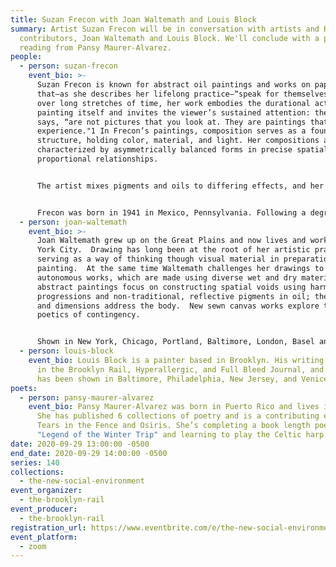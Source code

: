 ```yaml
---
title: Suzan Frecon with Joan Waltemath and Louis Block
summary: Artist Suzan Frecon will be in conversation with artists and Rail
  contributors, Joan Waltemath and Louis Block. We'll conclude with a poetry
  reading from Pansy Maurer-Alvarez.
people:
  - person: suzan-frecon
    event_bio: >-
      Suzan Frecon is known for abstract oil paintings and works on paper
      that—as she describes her lifelong practice—“speak for themselves.” Made
      over long stretches of time, her work embodies the durational activity of
      painting itself and invites the viewer’s sustained attention: these, she
      says, “are not pictures that you look at. They are paintings that you
      experience."1 In Frecon’s paintings, composition serves as a foundational
      structure, holding color, material, and light. Her compositions are
      characterized by asymmetrically balanced forms in precise spatial and
      proportional relationships. 


      The artist mixes pigments and oils to differing effects, and her almost tactile use of color and contrasting matte and shiny surfaces heightens the visual experience of her work. Colors and surfaces vary in terms of density and reflectivity, and areas in the compositions frequently shift between dark and light. Figure can become ground and ground can become figure, or as the artist prefers to define it, full and empty space.


      Frecon was born in 1941 in Mexico, Pennsylvania. Following a degree in fine arts from Pennsylvania State University in 1963, she spent three years at the École nationale supérieure des Beaux-Arts in Paris and studied paintings in museums throughout Europe.
  - person: joan-waltemath
    event_bio: >-
      Joan Waltemath grew up on the Great Plains and now lives and works in New
      York City.  Drawing has long been at the root of her artistic practice,
      serving as a way of thinking though visual material in preparation for
      painting.  At the same time Waltemath challenges her drawings to be
      autonomous works, which are made using diverse wet and dry materials.  Her
      abstract paintings focus on constructing spatial voids using harmonic
      progressions and non-traditional, reflective pigments in oil; their scale
      and dimensions address the body.  New sewn canvas works explore the
      poetics of contingency. 


      Shown in New York, Chicago, Portland, Baltimore, London, Basel and Cologne, her work is in the collections of the Museum of Modern Art, the National Gallery of Art, the Hammer Museum and the Harvard University Art Museum, among others.  She has written extensively on art and served as editor-at-large of the Brooklyn Rail since 2001. She taught at the IS Chanin School of Architecture of the Cooper Union from 1997 to 2010 and Princeton University often between 2000-9. She is currently the Director of MICA’s LeRoy E. Hoffberger School of Painting.
  - person: louis-block
    event_bio: Louis Block is a painter based in Brooklyn. His writing has appeared
      in the Brooklyn Rail, Hyperallergic, and Full Bleed Journal, and his work
      has been shown in Baltimore, Philadelphia, New Jersey, and Venice.
poets:
  - person: pansy-maurer-alvarez
    event_bio: Pansy Maurer-Alvarez was born in Puerto Rico and lives in Strasbourg.
      She has published 6 collections of poetry and is a contributing editor to
      Tears in the Fence and Osiris. She’s completing a book length poem,
      "Legend of the Winter Trip" and learning to play the Celtic harp.
date: 2020-09-29 13:00:00 -0500
end_date: 2020-09-29 14:00:00 -0500
series: 140
collections:
  - the-new-social-environment
event_organizer:
  - the-brooklyn-rail
event_producer:
  - the-brooklyn-rail
registration_url: https://www.eventbrite.com/e/the-new-social-environment-140-suzan-frecon-tickets-122573499637
event_platform:
  - zoom
---
```

